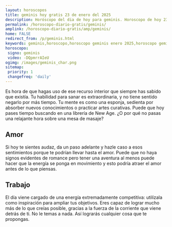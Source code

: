 ```yaml
---
layout: horoscopos
title: geminis hoy gratis 23 de enero del 2025 
description: Horóscopo del dia de hoy para geminis. Horoscopo de hoy 23 de enero del 2025. Las predicciones de amor, trabajo, vida personal gratis.
permalink: /horoscopo-diario-gratis/geminis/
amplink: /horoscopo-diario-gratis/amp/geminis/
home: FALSE
redirect_from: /p/geminis.html
keywords: geminis,horoscopo,horoscopo geminis enero 2025,horoscopo geminis hoy,tarot geminis enero 2025,horoscopo geminis,tarot geminis hoy,horoscopo de hoy,horoscopo diario,tarot del amor,horoscopo de hoy geminis,horoscopo diario del tarot, Horoscopo de hoy geminis 23 de enero del 2025,horóscopo del día,signos zodiacales 2025, el horoscopo de hoy
horoscopo:
 signo: geminis
 video: -DQpmrrAIeU
ogimg: /images/geminis_char.png
sitemap:
 priority: 1
 changefreq: 'daily'
---
```



Es hora de que hagas uso de ese recurso interior que siempre has sabido que existía. Tu habilidad para sanar es extraordinaria, y no tiene sentido negarlo por más tiempo. Tu mente es como una esponja, sedienta por absorber nuevos conocimientos o practicar artes curativas. Puede que hoy pases tiempo buscando en una librería de New Age. ¿O por qué no pasas una relajante hora sobre una mesa de masaje?

## Amor

Si hoy te sientes audaz, da un paso adelante y hazle caso a esos sentimientos porque te podrían llevar hasta el amor. Puede que no haya signos evidentes de romance pero tener una aventura al menos puede hacer que la energía se ponga en movimiento y esto podría atraer el amor antes de lo que piensas.

## Trabajo

El día viene cargado de una energía extremadamente competitiva: utilízala como inspiración para ampliar tus objetivos. Eres capaz de lograr mucho más de lo que creías posible, gracias a la fuerza de la corriente que viene detrás de ti. No le temas a nada. Así lograrás cualquier cosa que te propongas.